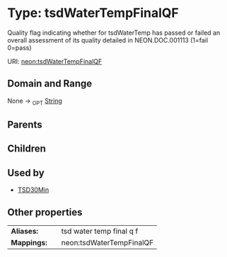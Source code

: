 
# Type: tsdWaterTempFinalQF


Quality flag indicating whether for tsdWaterTemp has passed or failed an overall assessment of its quality detailed in NEON.DOC.001113 (1=fail 0=pass)

URI: [neon:tsdWaterTempFinalQF](https://data.neonscience.org/tsdWaterTempFinalQF)


## Domain and Range

None ->  <sub>OPT</sub> [String](types/String.md)

## Parents


## Children


## Used by

 * [TSD30Min](TSD30Min.md)

## Other properties

|  |  |  |
| --- | --- | --- |
| **Aliases:** | | tsd water temp final q f |
| **Mappings:** | | neon:tsdWaterTempFinalQF |

